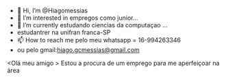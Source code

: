 - 👋 Hi, I’m @Hiagomessias
- 👀 I’m interested in empregos como junior...
- 🌱 I’m currently  estudando  ciencias da computaçao ...
-  estudantrer na unifran franca-SP   
- 📫 How to reach me  pelo meu whatsapp = 16-994263346
- ou pelo gmail:hiago.gcmessias@gmail.com

<!---
Hiagomessias/Hiagomessias is a ✨ special ✨ repository because its `README.md` (this file) appears on your GitHub profile
You can click the Preview link to take a look at your changes.
--->
<Olá meu amigo > 
Estou a procura de um emprego para me aperfeiçoar na área 
